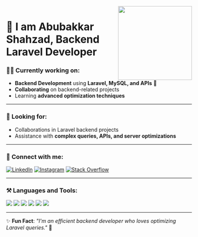 <!-- Header Section -->
<img src="https://avatars.githubusercontent.com/u/49098525?v=4" width="200" align="right">

# 🚀 I am Abubakkar Shahzad, Backend Laravel Developer

### 👨‍💻 **Currently working on:**
- **Backend Development** using **Laravel, MySQL, and APIs** 🚀
- **Collaborating** on backend-related projects
- Learning **advanced optimization techniques**

---

### 🔎 **Looking for:**
- Collaborations in Laravel backend projects
- Assistance with **complex queries, APIs, and server optimizations**

---

### 📧 **Connect with me:**
[![LinkedIn](https://img.shields.io/badge/LinkedIn-%230077B5.svg?&logo=linkedin&logoColor=white)](https://linkedin.com/in/yourprofile)
[![Instagram](https://img.shields.io/badge/Instagram-E4405F?logo=instagram&logoColor=white)](https://instagram.com/yourprofile)
[![Stack Overflow](https://img.shields.io/badge/Stack_Overflow-FE7A16?logo=stack-overflow&logoColor=white)](https://stackoverflow.com/users/yourid)

---

### ⚒️ **Languages and Tools:**
<p>
<img src="https://img.shields.io/badge/PHP-777BB4?style=for-the-badge&logo=php&logoColor=white" />
<img src="https://img.shields.io/badge/MySQL-00000F?style=for-the-badge&logo=mysql&logoColor=white" />
<img src="https://img.shields.io/badge/Laravel-FF2D20?style=for-the-badge&logo=laravel&logoColor=white" />
<img src="https://img.shields.io/badge/Bootstrap-563D7C?style=for-the-badge&logo=bootstrap&logoColor=white" />
<img src="https://img.shields.io/badge/Git-F05032?style=for-the-badge&logo=git&logoColor=white" />
<img src="https://img.shields.io/badge/Ajax-0088CC?style=for-the-badge&logo=javascript&logoColor=white" />
</p>

---

 

✨ **Fun Fact**: _"I'm an efficient backend developer who loves optimizing Laravel queries."_ 🚀
